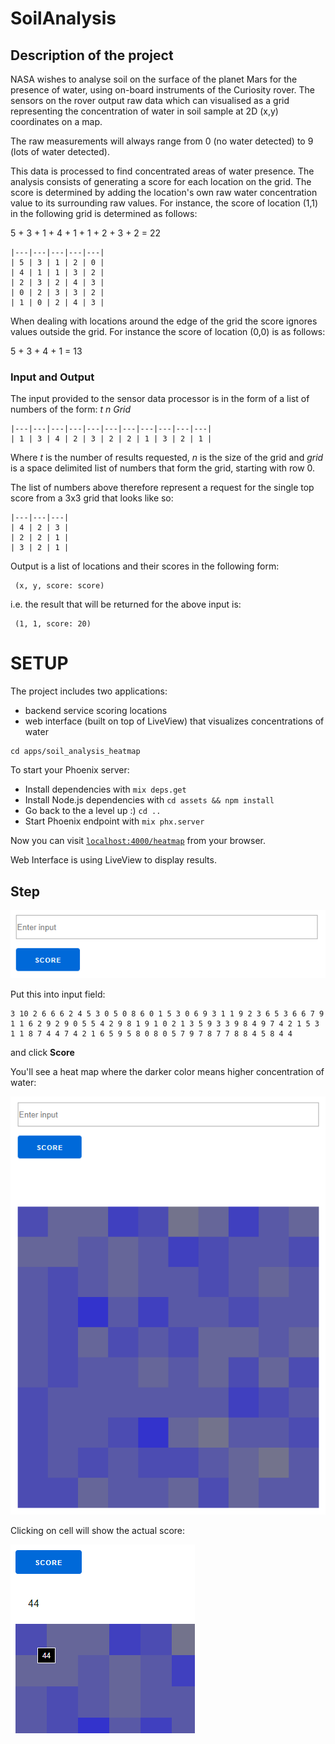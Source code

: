 # SoilAnalysis

## Description of the project

NASA wishes to analyse soil on the surface of the planet Mars for the presence of water, using on-board instruments of the Curiosity rover.
The sensors on the rover output raw data which can visualised as a grid representing the concentration of water in soil sample at 2D (x,y) coordinates on a map.

The raw measurements will always range from 0 (no water detected) to 9 (lots of water detected).

This data is processed to find concentrated areas of water presence. The analysis consists of generating a score for each location on the grid.
The score is determined by adding the location's own raw water concentration value to its surrounding raw values. For instance, the score of location (1,1) in the following grid is determined as follows:

5 + 3 + 1 + 4 + 1 + 1 + 2 + 3 + 2 = 22

```
|---|---|---|---|---|
| 5 | 3 | 1 | 2 | 0 |
| 4 | 1 | 1 | 3 | 2 |
| 2 | 3 | 2 | 4 | 3 |
| 0 | 2 | 3 | 3 | 2 |
| 1 | 0 | 2 | 4 | 3 |
```

When dealing with locations around the edge of the grid the score ignores    values outside the grid. For instance the score of location (0,0) is as follows:

5 + 3 + 4 + 1 = 13

### Input and Output

The input provided to the sensor data processor is in the form of a list of numbers of the form: *t n Grid*

```
|---|---|---|---|---|---|---|---|---|---|---|
| 1 | 3 | 4 | 2 | 3 | 2 | 2 | 1 | 3 | 2 | 1 |
```

Where *t* is the number of results requested, *n* is the size of the grid and *grid* is a space delimited list of numbers that form the grid, starting with row 0.

The list of numbers above therefore represent a request for the single top score from a 3x3 grid that looks like so:


```
|---|---|---|
| 4 | 2 | 3 |
| 2 | 2 | 1 |
| 3 | 2 | 1 |
```

Output is a list of locations and their scores in the following form:

```
 (x, y, score: score)
```

i.e. the result that will be returned for the above input is:

```
 (1, 1, score: 20)
```


# SETUP

The project includes two applications:
- backend service scoring locations
- web interface (built on top of LiveView) that visualizes concentrations of water


```
cd apps/soil_analysis_heatmap
```


To start your Phoenix server:

  * Install dependencies with `mix deps.get`
  * Install Node.js dependencies with `cd assets && npm install`
  * Go back to the a level up :) `cd ..`
  * Start Phoenix endpoint with `mix phx.server`

Now you can visit [`localhost:4000/heatmap`](http://localhost:4000/heatmap) from your browser.

Web Interface is using LiveView to display results.

## Step

<img src="assets/step-1.png">

Put this into input field:

```
3 10 2 6 6 6 2 4 5 3 0 5 0 8 6 0 1 5 3 0 6 9 3 1 1 9 2 3 6 5 3 6 6 7 9 1 1 6 2 9 2 9 0 5 5 4 2 9 8 1 9 1 0 2 1 3 5 9 3 3 9 8 4 9 7 4 2 1 5 3 1 1 8 7 4 4 7 4 2 1 6 5 9 5 8 0 8 0 5 7 9 7 8 7 7 8 8 4 5 8 4 4
```

and click **Score**

You'll see a heat map where the darker color means higher concentration of water:

<img src="assets/step-2.png">

Clicking on cell will show the actual score:

<img src="assets/step-3.png">